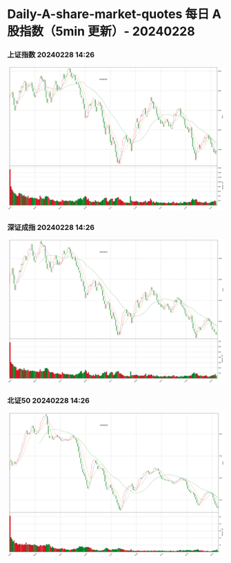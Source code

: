 
# Daily-A-share-market-quotes 每日 A 股指数（5min 更新）- 20240228

### 上证指数 20240228 14:26
![](./fig/2024/2/20240228-sh000001.png)

### 深证成指 20240228 14:26
![](./fig/2024/2/20240228-sz399001.png)

### 北证50 20240228 14:26
![](./fig/2024/2/20240228-bj899050.png)

